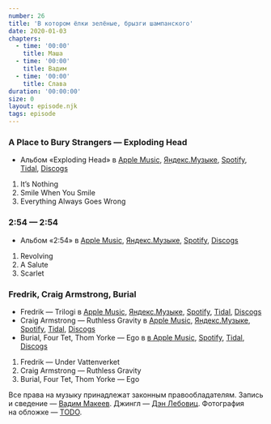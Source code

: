```yaml
---
number: 26
title: 'В котором ёлки зелёные, брызги шампанского'
date: 2020-01-03
chapters:
  - time: '00:00'
    title: Маша
  - time: '00:00'
    title: Вадим
  - time: '00:00'
    title: Слава
duration: '00:00:00'
size: 0
layout: episode.njk
tags: episode
---
```


### A Place to Bury Strangers — Exploding Head

- Альбом «Exploding Head» в
  [Apple Music](https://music.apple.com/album/828032777),
  [Яндекс.Музыке](https://music.yandex.ru/album/53047),
  [Spotify](https://open.spotify.com/album/3dufRGxAZfedIR290XDpIn),
  [Tidal](https://tidal.com/browse/album/34511438),
  [Discogs](https://www.discogs.com/master/186579)

1. It’s Nothing
2. Smile When You Smile
3. Everything Always Goes Wrong

### 2:54 — 2:54

- Альбом «2:54» в
  [Apple Music](https://music.apple.com/album/525726019),
  [Яндекс.Музыке](https://music.yandex.ru/album/473181),
  [Spotify](https://open.spotify.com/album/2hinqx00JQz5JAFgD3TzCb),
  [Discogs](https://www.discogs.com/master/443984)

1. Revolving
2. A Salute
3. Scarlet

### Fredrik, Craig Armstrong, Burial

- Fredrik — Trilogi в
  [Apple Music](https://music.apple.com/album/350024317),
  [Яндекс.Музыке](https://music.yandex.ru/label/444412),
  [Spotify](https://open.spotify.com/album/2CbWQVytCIaFvaHBXFyXqt),
  [Tidal](https://tidal.com/browse/album/4274428),
  [Discogs](https://www.discogs.com/master/view/651699)
- Craig Armstrong — Ruthless Gravity в
  [Apple Music](https://music.apple.com/album/724385391),
  [Яндекс.Музыке](https://music.yandex.ru/album/45399/track/438790),
  [Spotify](https://open.spotify.com/track/6gmbNn47NjoI7UFC29Tzo6),
  [Tidal](https://tidal.com/browse/album/1463204),
  [Discogs](https://www.discogs.com/master/2908)
- Burial, Four Tet, Thom Yorke — Ego в
  [в Apple Music](https://music.apple.com/artist/id1119309616),
  [Spotify](https://open.spotify.com/playlist/3P1bH85SBywu4SsoA9GueZ),
  [Tidal](https://tidal.com/browse/artist/3520717),
  [Discogs](https://www.discogs.com/release/2770087)

1. Fredrik — Under Vattenverket
2. Craig Armstrong — Ruthless Gravity
3. Burial, Four Tet, Thom Yorke — Ego

Все права на музыку принадлежат законным правообладателям. Запись и сведение — [Вадим Макеев](https://twitter.com/pepelsbey). Джингл — [Дэн Лебовиц](https://www.youtube.com/channel/UC38A5qHrlc_Zgua7vL4b96w). Фотография на обложке — [TODO](TODO).
